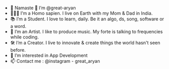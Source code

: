 - 👋 Namaste 🙏 I’m @great-aryan
- 🙎🏽‍♂️ I’m a Homo sapien. I live on Earth with my Mom & Dad in India.
- 📚 I’m a Student. I love to learn, daily. Be it an algo, ds, song, software or a word.
- 🎨 I’m an Artist. I like to produce music. My forte is talking to frequencies while coding.
- 🛠  I’m a Creator. I live to innovate & create things the world hasn't seen before.
- 👀 I’m interested in App Development
- 📫 Contact me : @instagram - great_aryan


<!---
great-aryan/great-aryan is a ✨ special ✨ repository because its `README.md` (this file) appears on your GitHub profile.
You can click the Preview link to take a look at your changes.
--->
